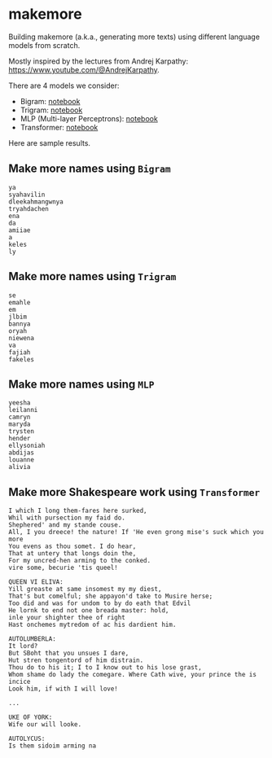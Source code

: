 # makemore
Building makemore (a.k.a., generating more texts) using different language models from scratch.

Mostly inspired by the lectures from Andrej Karpathy: https://www.youtube.com/@AndrejKarpathy.

There are 4 models we consider:
- Bigram: [notebook](https://github.com/uriyeobi/makemore/blob/main/bigrams.ipynb)
- Trigram: [notebook](https://github.com/uriyeobi/makemore/blob/main/trigrams.ipynb)
- MLP (Multi-layer Perceptrons): [notebook](https://github.com/uriyeobi/makemore/blob/main/mlp.ipynb)
- Transformer: [notebook](https://github.com/uriyeobi/makemore/blob/main/transformer.ipynb)

Here are sample results.

## Make more names using `Bigram`

```
ya
syahavilin
dleekahmangwnya
tryahdachen
ena
da
amiiae
a
keles
ly
```

## Make more names using `Trigram`

```
se
emahle
em
jlbim
bannya
oryah
niewena
va
fajiah
fakeles
```

## Make more names using `MLP`

```
yeesha
leilanni
camryn
maryda
trysten
hender
ellysoniah
abdijas
louanne
alivia
```


## Make more Shakespeare work using `Transformer`


```
I which I long them-fares here surked,
Whil with pursection my faid do.
Shephered' and my stande couse.
All, I you dreece! the nature! If 'He even grong mise's suck which you more
You evens as thou somet. I do hear,
That at untery that longs doin the,
For my uncred-hen arming to the conked.
vire some, becurie 'tis queel!

QUEEN VI ELIVA:
Yill greaste at same insomest my my diest,
That's but comelful; she appayon'd take to Musire herse;
Too did and was for undom to by do eath that Edvil
He lornk to end not one breada master: hold,
inle your shighter thee of right
Hast onchemes mytredom of ac his dardient him.

AUTOLUMBERLA:
It lord?
But SBoht that you unsues I dare,
Hut stren tongentord of him distrain.
Thou do to his it; I to I know out to his lose grast,
Whom shame do lady the comegare. Where Cath wive, your prince the is incice
Look him, if with I will love!

...

UKE OF YORK:
Wife our will looke.

AUTOLYCUS:
Is them sidoim arming na
```


